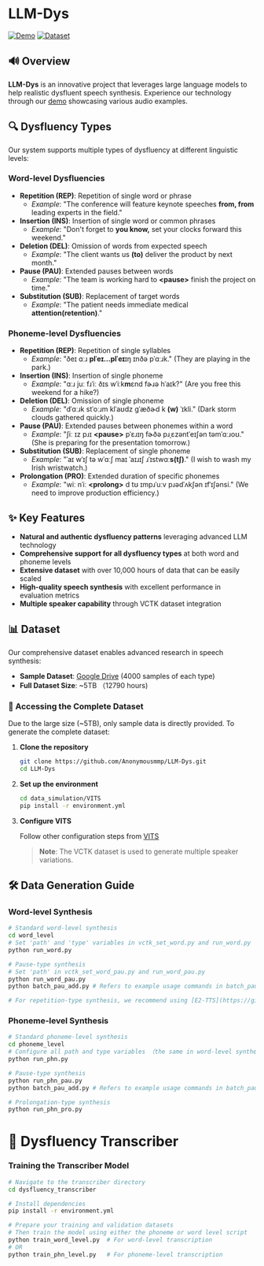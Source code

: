 # LLM-Dys

[![Demo](https://img.shields.io/badge/Demo-Listen_Online-blue)](https://anonymousmmp.github.io/LLM-Dys/)  [![Dataset](https://img.shields.io/badge/Dataset-Google_Drive-orange)](https://drive.google.com/drive/folders/14LlchEh2PJqhpewztIDh-9hUFF2AAkYr?usp=sharing)


## 🔊 Overview

**LLM-Dys** is an innovative project that leverages large language models to help  realistic dysfluent speech synthesis. Experience our technology through our [ demo](https://Berkeley-Speech-Group.github.io/LLM-Dys/) showcasing various audio examples.


## 🔍 Dysfluency Types

Our system supports multiple types of dysfluency at different linguistic levels:

### Word-level Dysfluencies
- **Repetition (REP)**: Repetition of single word or phrase 
  - *Example*: "The conference will feature keynote speeches **from, from** leading experts in the field."
- **Insertion (INS)**: Insertion of single word or common phrases 
  - *Example*: "Don't forget to **you know,** set your clocks forward this weekend."
- **Deletion (DEL)**: Omission of words from expected speech 
  - *Example*: "The client wants us **(to)** deliver the product by next month." 
- **Pause (PAU)**: Extended pauses between words 
  - *Example*: "The team is working hard to **&lt;pause&gt;** finish the project on time."
- **Substitution (SUB)**: Replacement of target words 
  - *Example*: "The patient needs immediate medical **attention(retention)**." 

### Phoneme-level Dysfluencies
- **Repetition (REP)**: Repetition of single syllables 
  - *Example*: "ðeɪ ɑːɹ **plˈeɪ...plˈeɪ**ɪŋ ɪnðə pˈɑːɹk." (They are playing in the park.)
- **Insertion (INS)**: Insertion of single phoneme 
  - *Example*: "ɑːɹ juː fɹˈiː ðɪs wˈiːk**m**ɛnd fɚɹə hˈaɪk?" (Are you free this weekend for a hike?)
- **Deletion (DEL)**: Omission of single phoneme
  - *Example*: "dˈɑːɹk stˈoːɹm klˈaʊdz ɡˈæðɚd k **(w)** ˈɪkli." (Dark storm clouds gathered quickly.)
- **Pause (PAU)**: Extended pauses between phonemes within a word
  - *Example*: "ʃiː ɪz pɹɪ **&lt;pause&gt;** pˈɛɹɪŋ fɚðə pɹˌɛzəntˈeɪʃən təmˈɑːɹoʊ." (She is preparing for the presentation tomorrow.)
- **Substitution (SUB)**: Replacement of single phoneme 
  - *Example*: "ˈaɪ wˈɪʃ tə wˈɑːʃ maɪ ˈaɪɹɪʃ ɹˈɪstwɑː**s(tʃ)**." (I wish to wash my Irish wristwatch.)
- **Prolongation (PRO)**: Extended duration of specific phonemes 
  - *Example*: "wiː nˈiː **&lt;prolong&gt;** d tʊ ɪmpɹˈuːv pɹədˈʌkʃən ɪfˈɪʃənsi." (We need to improve production efficiency.)


## ✨ Key Features

- **Natural and authentic dysfluency patterns** leveraging advanced LLM technology
- **Comprehensive support for all dysfluency types** at both word and phoneme levels
- **Extensive dataset** with over 10,000 hours of data that can be easily scaled
- **High-quality speech synthesis** with excellent performance in evaluation metrics
- **Multiple speaker capability** through VCTK dataset integration




## 📊 Dataset

Our comprehensive dataset enables advanced research in speech synthesis:

- **Sample Dataset**: [Google Drive](https://drive.google.com/drive/folders/14LlchEh2PJqhpewztIDh-9hUFF2AAkYr?usp=sharing) (4000 samples of each type)
- **Full Dataset Size**: ~5TB （12790 hours)

### 🚀 Accessing the Complete Dataset

Due to the large size (~5TB), only sample data is directly provided. To generate the complete dataset:

1. **Clone the repository**
   ```bash
   git clone https://github.com/Anonymousmmp/LLM-Dys.git
   cd LLM-Dys
   ```

2. **Set up the environment**
   ```bash
   cd data_simulation/VITS
   pip install -r environment.yml
   ```

3. **Configure VITS**
   
   Follow other configuration steps from [VITS](https://github.com/jaywalnut310/vits)

   > **Note**: The VCTK dataset is used to generate multiple speaker variations.

## 🛠️ Data Generation Guide

### Word-level Synthesis

```bash
# Standard word-level synthesis
cd word_level
# Set 'path' and 'type' variables in vctk_set_word.py and run_word.py
python run_word.py

# Pause-type synthesis
# Set 'path' in vctk_set_word_pau.py and run_word_pau.py
python run_word_pau.py
python batch_pau_add.py # Refers to example usage commands in batch_pau_add.py

# For repetition-type synthesis, we recommend using [E2-TTS](https://github.com/SWivid/F5-TTS)
```

### Phoneme-level Synthesis

```bash
# Standard phoneme-level synthesis
cd phoneme_level
# Configure all path and type variables （the same in word-level synthesis)
python run_phn.py

# Pause-type synthesis
python run_phn_pau.py
python batch_pau_add.py # Refers to example usage commands in batch_pau_add.py

# Prolongation-type synthesis
python run_phn_pro.py
```

# 🔄 Dysfluency Transcriber

### Training the Transcriber Model

```bash
# Navigate to the transcriber directory
cd dysfluency_transcriber

# Install dependencies
pip install -r environment.yml

# Prepare your training and validation datasets
# Then train the model using either the phoneme or word level script
python train_word_level.py  # For word-level transcription
# OR
python train_phn_level.py   # For phoneme-level transcription
```
<!-- ## 📝 Citation

If you use this dataset in your research, please cite:

```
@misc{LLM-Dys,
  author = {Anonymous Authors},
  title = {LLM-Dys: Dysfluent Speech Synthesis Using Large Language Models},
  year = {2025},
  publisher = {GitHub},
  url = {https://github.com/Anonymousmmp/LLM-Dys}
}
```

## 📄 License

This project is released under the MIT License. See the [LICENSE](LICENSE) file for details.

## 📬 Contact

For questions or support, please [open an issue](https://github.com/Anonymousmmp/LLM-Dys/issues) on our GitHub repository. -->

